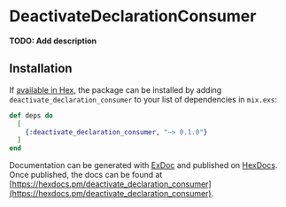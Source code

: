 # DeactivateDeclarationConsumer

**TODO: Add description**

## Installation

If [available in Hex](https://hex.pm/docs/publish), the package can be installed
by adding `deactivate_declaration_consumer` to your list of dependencies in `mix.exs`:

```elixir
def deps do
  [
    {:deactivate_declaration_consumer, "~> 0.1.0"}
  ]
end
```

Documentation can be generated with [ExDoc](https://github.com/elixir-lang/ex_doc)
and published on [HexDocs](https://hexdocs.pm). Once published, the docs can
be found at [https://hexdocs.pm/deactivate_declaration_consumer](https://hexdocs.pm/deactivate_declaration_consumer).

